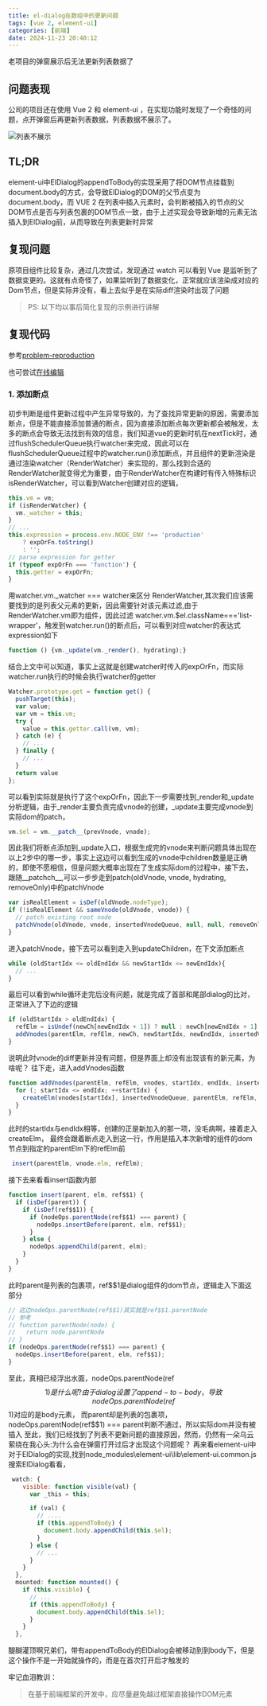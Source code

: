 ```yaml
---
title: el-dialog在数组中的更新问题
tags: [vue 2, element-ui]
categories: [前端]
date: 2024-11-23 20:40:12
---
```


老项目的弹窗展示后无法更新列表数据了
<!-- more -->

## 问题表现

公司的项目还在使用 Vue 2 和 element-ui ，在实现功能时发现了一个奇怪的问题，点开弹窗后再更新列表数据，列表数据不展示了。

![列表不展示](./images/el-dialog在数组中的更新问题/列表不展示.webp)

## TL;DR

element-ui中ElDialog的appendToBody的实现采用了将DOM节点挂载到document.body的方式，会导致ElDialog的DOM的父节点变为document.body，而 VUE 2 在列表中插入元素时，会判断被插入的节点的父DOM节点是否与列表包裹的DOM节点一致，由于上述实现会导致新增的元素无法插入到ElDialog前，从而导致在列表更新时异常

## 复现问题

原项目组件比较复杂，通过几次尝试，发现通过 watch 可以看到 Vue 是监听到了数据变更的。这就有点奇怪了，如果监听到了数据变化，正常就应该渲染成对应的Dom节点，但是实际并没有，看上去似乎是在实际diff渲染时出现了问题

> PS: 以下均以事后简化复现的示例进行讲解

## 复现代码

参考[problem-reproduction](https://github.com/jijiwuming/problem-reproduction/blob/main/src/components/list-with-dialog.vue)

也可尝试[在线编辑](https://stackblitz.com/edit/vue2-problem?file=src%2Fcomponents%2Flist-with-dialog.vue)

### 1. 添加断点

初步判断是组件更新过程中产生异常导致的，为了查找异常更新的原因，需要添加断点，但是不能直接添加普通的断点，因为直接添加断点每次更新都会被触发，太多的断点会导致无法找到有效的信息，我们知道vue的更新时机在nextTick时，通过flushSchedulerQueue执行watcher来完成，因此可以在flushSchedulerQueue过程中的watcher.run()添加断点，并且组件的更新渲染是通过渲染watcher（RenderWatcher）来实现的，那么找到合适的RenderWatcher就变得尤为重要，由于RenderWatcher在构建时有传入特殊标识isRenderWatcher，可以看到Watcher创建对应的逻辑，
```javascript
this.vm = vm;
if (isRenderWatcher) {
  vm._watcher = this;
}
// ...
this.expression = process.env.NODE_ENV !== 'production'
    ? expOrFn.toString()
    : '';
// parse expression for getter
if (typeof expOrFn === 'function') {
  this.getter = expOrFn;
}
```
用watcher.vm._watcher === watcher来区分 RenderWatcher,其次我们应该需要找到的是列表父元素的更新，因此需要针对该元素过滤,由于RenderWatcher.vm即为组件，因此过滤 watcher.vm.$el.className==='list-wrapper'，触发到watcher.run()的断点后，可以看到对应watcher的表达式expression如下
```javascript
function () {vm._update(vm._render(), hydrating);}
```
结合上文中可以知道，事实上这就是创建watcher时传入的expOrFn，而实际watcher.run执行的时候会执行watcher的getter
```javascript
Watcher.prototype.get = function get() {
  pushTarget(this);
  var value;
  var vm = this.vm;
  try {
    value = this.getter.call(vm, vm);
  } catch (e) {
    // ...
  } finally {
    // ...
  }
  return value
};
```
可以看到实际就是执行了这个expOrFn，因此下一步需要找到_render和_update分析逻辑，由于_render主要负责完成vnode的创建，_update主要完成vnode到实际dom的patch，
```javascript
vm.$el = vm.__patch__(prevVnode, vnode);
```
因此我们将断点添加到_update入口，根据生成完的vnode来判断问题具体出现在以上2步中的哪一步，事实上这边可以看到生成的vnode中children数量是正确的，即使不愿相信，但是问题大概率出现在了生成实际dom的过程中，接下去，跟随__patchch__,可以一步步走到patch(oldVnode, vnode, hydrating, removeOnly)中的patchVnode
```javascript
var isRealElement = isDef(oldVnode.nodeType);
if (!isRealElement && sameVnode(oldVnode, vnode)) {
  // patch existing root node
  patchVnode(oldVnode, vnode, insertedVnodeQueue, null, null, removeOnly);
}
```
进入patchVnode，接下去可以看到走入到updateChildren，在下文添加断点
```javascript
while (oldStartIdx <= oldEndIdx && newStartIdx <= newEndIdx){
  // ...
}
```
最后可以看到while循环走完后没有问题，就是完成了首部和尾部dialog的比对，正常进入了下边的逻辑
```javascript
if (oldStartIdx > oldEndIdx) {
  refElm = isUndef(newCh[newEndIdx + 1]) ? null : newCh[newEndIdx + 1].elm;
  addVnodes(parentElm, refElm, newCh, newStartIdx, newEndIdx, insertedVnodeQueue);
}
```
说明此时vnode的diff更新并没有问题，但是界面上却没有出现该有的新元素，为啥呢？
往下走，进入addVnodes函数
```javascript
function addVnodes(parentElm, refElm, vnodes, startIdx, endIdx, insertedVnodeQueue) {
  for (; startIdx <= endIdx; ++startIdx) {
    createElm(vnodes[startIdx], insertedVnodeQueue, parentElm, refElm, false, vnodes, startIdx);
  }
}
```
此时的startIdx与endIdx相等，创建的正是新加入的那一项，没毛病啊，接着走入createElm，
最终会跟着断点走入到这一行，作用是插入本次新增的组件的dom节点到指定的parentElm下的refElm前
```javascript
 insert(parentElm, vnode.elm, refElm);
```
接下去来看看insert函数内部
```javascript
function insert(parent, elm, ref$$1) {
  if (isDef(parent)) {
    if (isDef(ref$$1)) {
      if (nodeOps.parentNode(ref$$1) === parent) {
        nodeOps.insertBefore(parent, elm, ref$$1);
      }
    } else {
      nodeOps.appendChild(parent, elm);
    }
  }
}
```
此时parent是列表的包裹项，ref$$1是dialog组件的dom节点，逻辑走入下面这部分
```javascript
// 这边nodeOps.parentNode(ref$$1)其实就是ref$$1.parentNode
// 参考
// function parentNode(node) {
//   return node.parentNode
// }
if (nodeOps.parentNode(ref$$1) === parent) {
  nodeOps.insertBefore(parent, elm, ref$$1);
}
```
至此，真相已经浮出水面，nodeOps.parentNode(ref$$1)是什么呢?
由于dialog设置了append-to-body，导致nodeOps.parentNode(ref$$1)对应的是body元素，
而parent却是列表的包裹项，nodeOps.parentNode(ref$$1) === parent判断不通过，所以实际dom并没有被插入
至此，我们已经找到了列表不更新问题的直接原因，然而，仍然有一朵乌云萦绕在我心头:为什么会在弹窗打开过后才出现这个问题呢？
再来看element-ui中对于ElDialog的实现,找到node_modules\element-ui\lib\element-ui.common.js
搜索ElDialog看看，
```javascript
 watch: {
    visible: function visible(val) {
      var _this = this;

      if (val) {
        // ....
        if (this.appendToBody) {
          document.body.appendChild(this.$el);
        }
      } else {
        // ...
      }
    }
  },
  mounted: function mounted() {
    if (this.visible) {
      // ...
      if (this.appendToBody) {
        document.body.appendChild(this.$el);
      }
    }
  },
```
醍醐灌顶啊兄弟们，带有appendToBody的ElDialog会被移动到到body下，但是这个操作不是一开始就操作的，而是在首次打开后才触发的

牢记血泪教训：
> 在基于前端框架的开发中，应尽量避免越过框架直接操作DOM元素